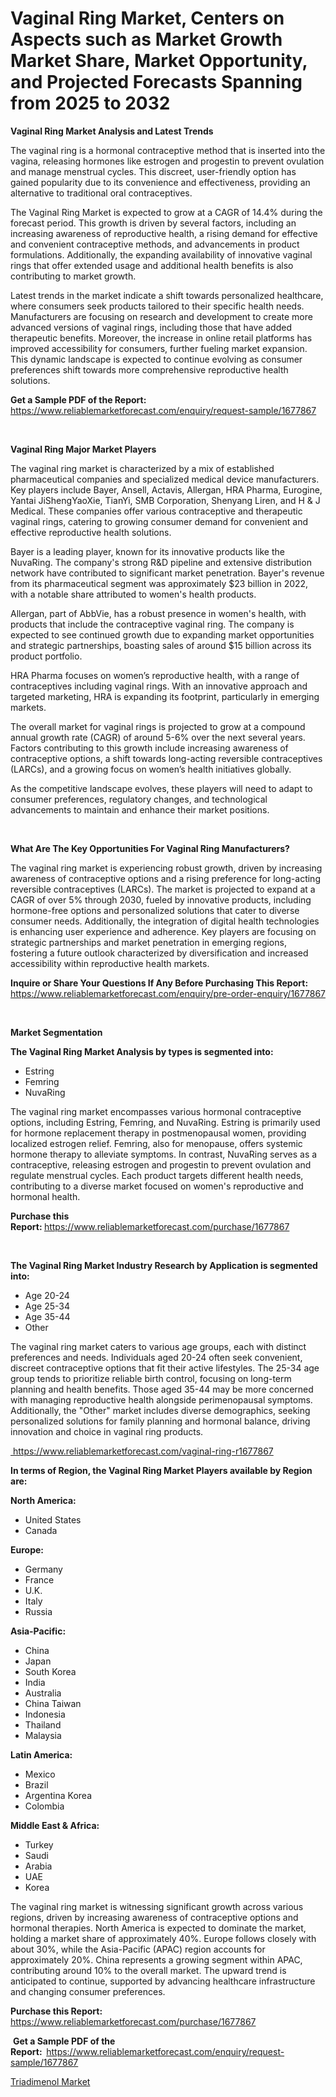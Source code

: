 <p><h1>Vaginal Ring Market, Centers on Aspects such as Market Growth Market Share, Market Opportunity, and Projected Forecasts Spanning from 2025 to 2032</h1></p><p><strong>Vaginal Ring Market Analysis and Latest Trends</strong></p>
<p><p>The vaginal ring is a hormonal contraceptive method that is inserted into the vagina, releasing hormones like estrogen and progestin to prevent ovulation and manage menstrual cycles. This discreet, user-friendly option has gained popularity due to its convenience and effectiveness, providing an alternative to traditional oral contraceptives.</p><p>The Vaginal Ring Market is expected to grow at a CAGR of 14.4% during the forecast period. This growth is driven by several factors, including an increasing awareness of reproductive health, a rising demand for effective and convenient contraceptive methods, and advancements in product formulations. Additionally, the expanding availability of innovative vaginal rings that offer extended usage and additional health benefits is also contributing to market growth.</p><p>Latest trends in the market indicate a shift towards personalized healthcare, where consumers seek products tailored to their specific health needs. Manufacturers are focusing on research and development to create more advanced versions of vaginal rings, including those that have added therapeutic benefits. Moreover, the increase in online retail platforms has improved accessibility for consumers, further fueling market expansion. This dynamic landscape is expected to continue evolving as consumer preferences shift towards more comprehensive reproductive health solutions.</p></p>
<p><strong>Get a Sample PDF of the Report:&nbsp;</strong> <a href="https://www.reliablemarketforecast.com/enquiry/request-sample/1677867?utm_campaign=2293&utm_medium=2&utm_source=Github&utm_content=ia&utm_term=25032025&utm_id=vaginal-ring">https://www.reliablemarketforecast.com/enquiry/request-sample/1677867</a></p>
<p>&nbsp;</p>
<p><strong>Vaginal Ring Major Market Players</strong></p>
<p><p>The vaginal ring market is characterized by a mix of established pharmaceutical companies and specialized medical device manufacturers. Key players include Bayer, Ansell, Actavis, Allergan, HRA Pharma, Eurogine, Yantai JiShengYaoXie, TianYi, SMB Corporation, Shenyang Liren, and H & J Medical. These companies offer various contraceptive and therapeutic vaginal rings, catering to growing consumer demand for convenient and effective reproductive health solutions.</p><p>Bayer is a leading player, known for its innovative products like the NuvaRing. The company's strong R&D pipeline and extensive distribution network have contributed to significant market penetration. Bayer's revenue from its pharmaceutical segment was approximately $23 billion in 2022, with a notable share attributed to women's health products.</p><p>Allergan, part of AbbVie, has a robust presence in women's health, with products that include the contraceptive vaginal ring. The company is expected to see continued growth due to expanding market opportunities and strategic partnerships, boasting sales of around $15 billion across its product portfolio.</p><p>HRA Pharma focuses on women’s reproductive health, with a range of contraceptives including vaginal rings. With an innovative approach and targeted marketing, HRA is expanding its footprint, particularly in emerging markets.</p><p>The overall market for vaginal rings is projected to grow at a compound annual growth rate (CAGR) of around 5-6% over the next several years. Factors contributing to this growth include increasing awareness of contraceptive options, a shift towards long-acting reversible contraceptives (LARCs), and a growing focus on women’s health initiatives globally.</p><p>As the competitive landscape evolves, these players will need to adapt to consumer preferences, regulatory changes, and technological advancements to maintain and enhance their market positions.</p></p>
<p>&nbsp;</p>
<p><strong>What Are The Key Opportunities For Vaginal Ring Manufacturers?</strong></p>
<p><p>The vaginal ring market is experiencing robust growth, driven by increasing awareness of contraceptive options and a rising preference for long-acting reversible contraceptives (LARCs). The market is projected to expand at a CAGR of over 5% through 2030, fueled by innovative products, including hormone-free options and personalized solutions that cater to diverse consumer needs. Additionally, the integration of digital health technologies is enhancing user experience and adherence. Key players are focusing on strategic partnerships and market penetration in emerging regions, fostering a future outlook characterized by diversification and increased accessibility within reproductive health markets.</p></p>
<p><strong>Inquire or Share Your Questions If Any Before Purchasing This Report:</strong> <a href="https://www.reliablemarketforecast.com/enquiry/pre-order-enquiry/1677867?utm_campaign=2293&utm_medium=2&utm_source=Github&utm_content=ia&utm_term=25032025&utm_id=vaginal-ring">https://www.reliablemarketforecast.com/enquiry/pre-order-enquiry/1677867</a></p>
<p>&nbsp;</p>
<p><strong>Market Segmentation</strong></p>
<p><strong>The Vaginal Ring Market Analysis by types is segmented into:</strong></p>
<p><ul><li>Estring</li><li>Femring</li><li>NuvaRing</li></ul></p>
<p><p>The vaginal ring market encompasses various hormonal contraceptive options, including Estring, Femring, and NuvaRing. Estring is primarily used for hormone replacement therapy in postmenopausal women, providing localized estrogen relief. Femring, also for menopause, offers systemic hormone therapy to alleviate symptoms. In contrast, NuvaRing serves as a contraceptive, releasing estrogen and progestin to prevent ovulation and regulate menstrual cycles. Each product targets different health needs, contributing to a diverse market focused on women's reproductive and hormonal health.</p></p>
<p><strong>Purchase this Report:&nbsp;</strong><a href="https://www.reliablemarketforecast.com/purchase/1677867?utm_campaign=2293&utm_medium=2&utm_source=Github&utm_content=ia&utm_term=25032025&utm_id=vaginal-ring">https://www.reliablemarketforecast.com/purchase/1677867</a></p>
<p>&nbsp;</p>
<p><strong>The Vaginal Ring Market Industry Research by Application is segmented into:</strong></p>
<p><ul><li>Age 20-24</li><li>Age 25-34</li><li>Age 35-44</li><li>Other</li></ul></p>
<p><p>The vaginal ring market caters to various age groups, each with distinct preferences and needs. Individuals aged 20-24 often seek convenient, discreet contraceptive options that fit their active lifestyles. The 25-34 age group tends to prioritize reliable birth control, focusing on long-term planning and health benefits. Those aged 35-44 may be more concerned with managing reproductive health alongside perimenopausal symptoms. Additionally, the "Other" market includes diverse demographics, seeking personalized solutions for family planning and hormonal balance, driving innovation and choice in vaginal ring products.</p></p>
<p><a href="https://www.reliablemarketforecast.com/vaginal-ring-r1677867?utm_campaign=2293&utm_medium=2&utm_source=Github&utm_content=ia&utm_term=25032025&utm_id=vaginal-ring">&nbsp;https://www.reliablemarketforecast.com/vaginal-ring-r1677867</a></p>
<p><strong>In terms of Region, the Vaginal Ring Market Players available by Region are:</strong></p>
<p>
    <p> <strong> North America: </strong>
        <ul>
            <li>United States</li>
            <li>Canada</li>
        </ul>
        </p> 
    <p> <strong> Europe: </strong>
        <ul>
            <li>Germany</li>
            <li>France</li>
            <li>U.K.</li>
            <li>Italy</li>
            <li>Russia</li>
        </ul>
        </p> 
    <p> <strong> Asia-Pacific: </strong>
        <ul>
            <li>China</li>
            <li>Japan</li>
            <li>South Korea</li>
            <li>India</li>
            <li>Australia</li>
            <li>China Taiwan</li>
            <li>Indonesia</li>
            <li>Thailand</li>
            <li>Malaysia</li>
        </ul>
        </p> 
    <p> <strong> Latin America: </strong>
        <ul>
            <li>Mexico</li>
            <li>Brazil</li>
            <li>Argentina Korea</li>
            <li>Colombia</li>
        </ul>
        </p> 
    <p> <strong> Middle East & Africa: </strong>
        <ul>
            <li>Turkey</li>
            <li>Saudi</li>
            <li>Arabia</li>
            <li>UAE</li>
            <li>Korea</li>
        </ul>
    </p>
    </p>
<p><p>The vaginal ring market is witnessing significant growth across various regions, driven by increasing awareness of contraceptive options and hormonal therapies. North America is expected to dominate the market, holding a market share of approximately 40%. Europe follows closely with about 30%, while the Asia-Pacific (APAC) region accounts for approximately 20%. China represents a growing segment within APAC, contributing around 10% to the overall market. The upward trend is anticipated to continue, supported by advancing healthcare infrastructure and changing consumer preferences.</p></p>
<p><strong>Purchase this Report: </strong><a href="https://www.reliablemarketforecast.com/purchase/1677867?utm_campaign=2293&utm_medium=2&utm_source=Github&utm_content=ia&utm_term=25032025&utm_id=vaginal-ring">https://www.reliablemarketforecast.com/purchase/1677867</a></p>
<p>&nbsp;<strong>Get a Sample PDF of the Report:&nbsp;&nbsp;</strong><a href="https://www.reliablemarketforecast.com/enquiry/request-sample/1677867?utm_campaign=2293&utm_medium=2&utm_source=Github&utm_content=ia&utm_term=25032025&utm_id=vaginal-ring">https://www.reliablemarketforecast.com/enquiry/request-sample/1677867</a></p>
<p><strong></strong></p>
<p><p><a href="https://github.com/gerdabatiskzv9/Market-Research-Report-List-1/blob/main/triadimenol-market.md?utm_campaign=2293&utm_medium=2&utm_source=Github&utm_content=ia&utm_term=25032025&utm_id=vaginal-ring">Triadimenol Market</a></p></p>